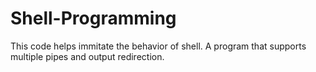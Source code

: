 # Shell-Programming
This code helps immitate the behavior of shell. A program that supports multiple pipes and output redirection.
